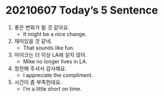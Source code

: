 # 20210607 Today’s 5 Sentence



1. 좋은 변화가 될 것 같아요.
   - It might be a nice change.
2. 재미있을 것 같네.
   - That sounds like fun.
3. 마이크는 더 이상 LA에 살지 않아.
   - Mike no longer lives in LA.
4. 칭찬해 주셔서 감사해요.
   - I appreciate the compliment.
5. 시간이 좀 부족한데요.
   - I’m a little short on time.